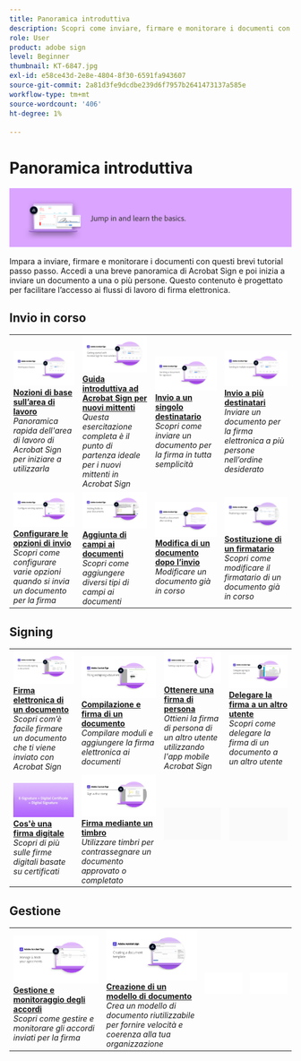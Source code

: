 ```yaml
---
title: Panoramica introduttiva
description: Scopri come inviare, firmare e monitorare i documenti con questi brevi tutorial passo passo
role: User
product: adobe sign
level: Beginner
thumbnail: KT-6847.jpg
exl-id: e58ce43d-2e8e-4804-8f30-6591fa943607
source-git-commit: 2a81d3fe9dcdbe239d6f7957b2641473137a585e
workflow-type: tm+mt
source-wordcount: '406'
ht-degree: 1%

---
```


# Panoramica introduttiva

![Immagine introduttiva di Sign](../assets/Hero-GettingStarted.png)

Impara a inviare, firmare e monitorare i documenti con questi brevi tutorial passo passo. Accedi a una breve panoramica di Acrobat Sign e poi inizia a inviare un documento a una o più persone. Questo contenuto è progettato per facilitare l’accesso ai flussi di lavoro di firma elettronica.

## Invio in corso

<table style="table-layout:fixed">
<tr>
 <td>
    <a href="quick-tour.md">
      <img alt="Nozioni di base sull’area di lavoro" src="../assets/workspace_1280.png" />
    </a>
    <div>
    <a href="quick-tour.md"><strong>Nozioni di base sull’area di lavoro</strong></a>
    </div>
    <em>Panoramica rapida dell'area di lavoro di Acrobat Sign per iniziare a utilizzarla</em>
    <br>
  </td>
  <td>
    <a href="new-sender.md">
      <img alt="Guida introduttiva ad Acrobat Sign per nuovi mittenti" src="../assets/gettingstartednew.png" />
    </a>
    <div>
    <a href="new-sender.md"><strong>Guida introduttiva ad Acrobat Sign per nuovi mittenti</strong></a>
    </div>
    <em>Questa esercitazione completa è il punto di partenza ideale per i nuovi mittenti in Acrobat Sign</em>
    <br>
  </td>
  <td>
    <a href="send-to-single-recipient.md">
      <img alt="Invio a un singolo destinatario" src="../assets/Send-to-single-recipient.png" />
    </a>
    <div>
    <a href="send-to-single-recipient.md"><strong>Invio a un singolo destinatario</strong></a>
    </div>
    <em>Scopri come inviare un documento per la firma in tutta semplicità</em>
    <br>
  </td>
  <td>
    <a href="send-to-multiple-recipients.md">
      <img alt="Invio a più destinatari" src="../assets/Sending-to-multiple-recipients.png" />
    </a>
    <div>
    <a href="send-to-multiple-recipients.md"><strong>Invio a più destinatari</strong></a>
    </div>
    <em>Inviare un documento per la firma elettronica a più persone nell’ordine desiderato</em>
    <br>
  </td>
</tr>
<tr>
  <td>
    <a href="sending-options.md">
      <img alt="Configurare le opzioni di invio" src="../assets/Sendingoptions.png" />
    </a>
    <div>
    <a href="sending-options.md"><strong>Configurare le opzioni di invio</strong></a>
    </div>
    <em>Scopri come configurare varie opzioni quando si invia un documento per la firma</em>
    <br>
  </td>
  <td>
    <a href="adding-fields.md">
      <img alt="Aggiunta di campi ai documenti" src="../assets/AddingFields.png" />
    </a>
    <div>
    <a href="adding-fields.md"><strong>Aggiunta di campi ai documenti</strong></a>
    </div>
    <em>Scopri come aggiungere diversi tipi di campi ai documenti</em>
    <br>
  </td>
  <td>
    <a href="modify-in-flight.md">
      <img alt="Modifica di un documento dopo l’invio" src="../assets/Modifying-sending.png" />
    </a>
    <div>
    <a href="modify-in-flight.md"><strong>Modifica di un documento dopo l’invio</strong></a>
    </div>
    <em>Modificare un documento già in corso</em>
    <br>
  </td>
  <td>
    <a href="replace-signer.md">
      <img alt="Sostituzione di un firmatario" src="../assets/replace-signer.png" />
    </a>
    <div>
    <a href="replace-signer.md"><strong>Sostituzione di un firmatario</strong></a>
    </div>
    <em>Scopri come modificare il firmatario di un documento già in corso</em>
     <br>
  </td>
</tr>
</table>

## Signing

<table style="table-layout:fixed">
<tr>
  <td>
    <a href="electronically-sign-a-document.md">
      <img alt="Firma elettronica di un documento" src="../assets/Electronically-sign.png" />
    </a>
    <div>
    <a href="electronically-sign-a-document.md"><strong>Firma elettronica di un documento</strong></a>
    </div>
    <em>Scopri com’è facile firmare un documento che ti viene inviato con Acrobat Sign</em>
    <br>
  </td>
  <td>
    <a href="fill-and-sign.md">
      <img alt="Compilazione e firma di un documento" src="../assets/FillandSign.png" />
    </a>
    <div>
    <a href="fill-and-sign.md"><strong>Compilazione e firma di un documento</strong></a>
    </div>
    <em>Compilare moduli e aggiungere la firma elettronica ai documenti</em>
    <br>
  </td>
  <td>
    <a href="sign-in-person.md">
      <img alt="Ottenere una firma di persona" src="../assets/In-person.png" />
    </a>
    <div>
    <a href="sign-in-person.md"><strong>Ottenere una firma di persona</strong></a>
    </div>
    <em>Ottieni la firma di persona di un altro utente utilizzando l'app mobile Acrobat Sign</em>
    <br>
  </td>
  <td>
    <a href="delegate-signing.md">
      <img alt="Delegare la firma a un altro utente" src="../assets/Delegatesigning.png" />
    </a>
    <div>
    <a href="delegate-signing.md"><strong>Delegare la firma a un altro utente</strong></a>
    </div>
    <em>Scopri come delegare la firma di un documento a un altro utente</em>
    <br>
  </td>
</tr>
<tr>
  <td>
    <a href="sign-with-a-digital-signature.md">
      <img alt="Cos'è una firma digitale" src="../assets/Whatisdigsig_1280.jpg" />
    </a>
    <div>
    <a href="sign-with-a-digital-signature.md"><strong>Cos'è una firma digitale</strong></a>
    </div>
    <em>Scopri di più sulle firme digitali basate su certificati</em>
    <br>
  </td>
  <td>
    <a href="sign-with-a-stamp.md">
      <img alt="Firma mediante un timbro" src="../assets/Stamp.png" />
    </a>
    <div>
    <a href="sign-with-a-stamp.md"><strong>Firma mediante un timbro</strong></a>
    </div>
    <em>Utilizzare timbri per contrassegnare un documento approvato o completato</em>
     <br>
  </td> 
 <td>
    <img alt="Spaziatore" src="../assets/Grayspacer.png" />
    <div>
    <br>
  </td>
  <td>
    <img alt="Spaziatore" src="../assets/Grayspacer.png" />
    <div>
    <br>
  </td>
</tr>  
</table>

## Gestione

<table style="table-layout:fixed">
<tr>
  <td>
    <a href="manage-and-track.md">
      <img alt="Gestione e monitoraggio degli accordi" src="../assets/Manage_1280.png" />
    </a>
    <div>
    <a href="manage-and-track.md"><strong>Gestione e monitoraggio degli accordi</strong></a>
    </div>
    <em>Scopri come gestire e monitorare gli accordi inviati per la firma</em>
    <br>
  </td>
  <td>
    <a href="../sign-advanced-users/create-a-template.md">
      <img alt="Creazione di un modello di documento" src="../assets/Template.png" />
    </a>
    <div>
    <a href="../sign-advanced-users/create-a-template.md"><strong>Creazione di un modello di documento</strong></a>
    </div>
    <em>Crea un modello di documento riutilizzabile per fornire velocità e coerenza alla tua organizzazione</em>
    <br>
  </td>
  <td>
    <img alt="Spaziatore" src="../assets/Whitespacer.png" />
    <div>
    <br>
  </td>
  <td>
    <img alt="Spaziatore" src="../assets/Whitespacer.png" />
    <div>
    <br>
  </td>
</tr>
</table>
